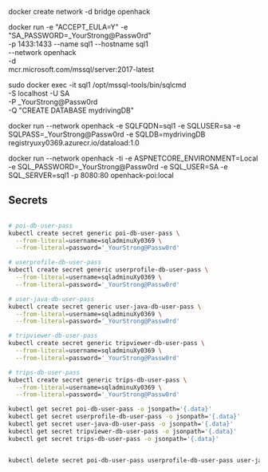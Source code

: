 docker create network -d bridge openhack


docker run -e "ACCEPT_EULA=Y" -e "SA_PASSWORD=_YourStrong@Passw0rd" \
   -p 1433:1433 --name sql1 --hostname sql1 \
   --network openhack \
   -d \
   mcr.microsoft.com/mssql/server:2017-latest

sudo docker exec -it sql1 /opt/mssql-tools/bin/sqlcmd \
-S localhost -U SA \
-P _YourStrong@Passw0rd \
-Q "CREATE DATABASE mydrivingDB"


docker run --network openhack -e SQLFQDN=sql1 -e SQLUSER=sa -e SQLPASS=_YourStrong@Passw0rd -e SQLDB=mydrivingDB registryuxy0369.azurecr.io/dataload:1.0

docker run --network openhack -ti -e ASPNETCORE_ENVIRONMENT=Local -e SQL_PASSWORD=_YourStrong@Passw0rd -e SQL_USER=SA -e SQL_SERVER=sql1 -p 8080:80 openhack-poi:local 


## Secrets

```sh

# poi-db-user-pass
kubectl create secret generic poi-db-user-pass \
  --from-literal=username=sqladminuXy0369 \
  --from-literal=password='_YourStrong@Passw0rd'

# userprofile-db-user-pass
kubectl create secret generic userprofile-db-user-pass \
  --from-literal=username=sqladminuXy0369 \
  --from-literal=password='_YourStrong@Passw0rd'

# user-java-db-user-pass
kubectl create secret generic user-java-db-user-pass \
  --from-literal=username=sqladminuXy0369 \
  --from-literal=password='_YourStrong@Passw0rd'

# tripviewer-db-user-pass
kubectl create secret generic tripviewer-db-user-pass \
  --from-literal=username=sqladminuXy0369 \
  --from-literal=password='_YourStrong@Passw0rd'

# trips-db-user-pass
kubectl create secret generic trips-db-user-pass \
  --from-literal=username=sqladminuXy0369 \
  --from-literal=password='_YourStrong@Passw0rd'

kubectl get secret poi-db-user-pass -o jsonpath='{.data}'
kubectl get secret userprofile-db-user-pass -o jsonpath='{.data}'
kubectl get secret user-java-db-user-pass -o jsonpath='{.data}'
kubectl get secret tripviewer-db-user-pass -o jsonpath='{.data}'
kubectl get secret trips-db-user-pass -o jsonpath='{.data}'


kubectl delete secret poi-db-user-pass userprofile-db-user-pass user-java-db-user-pass tripviewer-db-user-pass trips-db-user-pass

```

